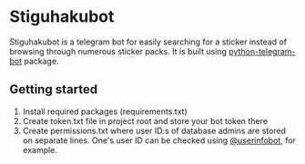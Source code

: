 # Stiguhakubot

Stiguhakubot is a telegram bot for easily searching for a sticker instead of browsing through numerous sticker packs.
It is built using [python-telegram-bot](https://python-telegram-bot.org/) package.

## Getting started
1. Install required packages (requirements.txt)
1. Create token.txt file in project root and store your bot token there
1. Create permissions.txt where user ID:s of database admins are stored on separate lines. One's user ID can be checked
using [@userinfobot](https://telegram.me/userinfobot), for example.